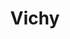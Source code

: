 ---
title: Vichy
date: 
draft: false

# descripcion
description : Círculos con nácar verde grandes

materials: Plata 925

color: Plateado

dimensions: 1,2cm

code: 01-04-0139

type: "Aros"

categories: []

price: $2.100,00

price_eftvo: $1.785,00

# Images
# first image will be shown in the product page
images:
  # - image: "images/path_to_image"
  # La ubicacion de las imagenes es imagenes/Aros/Aros.Piedras/01-04-0139-vichy
  - image: "./images/aros/piedras/01-04-0139-circulos-con-nacar-verde-grandes_a.jpeg"
  - image: "./images/aros/piedras/01-04-0139-circulos-con-nacar-verde-grandes_b.jpeg"
---